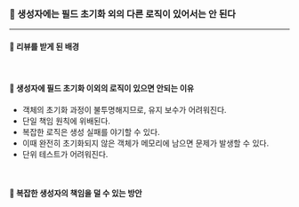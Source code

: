 ### 🔶 생성자에는 필드 초기화 외의 다른 로직이 있어서는 안 된다 
---

#### 🔸 리뷰를 받게 된 배경


<br>


#### 🔸 생성자에 필드 초기화 이외의 로직이 있으면 안되는 이유
- 객체의 초기화 과정이 불투명해지므로, 유지 보수가 어려워진다.
- 단일 책임 원칙에 위배된다.
- 복잡한 로직은 생성 실패를 야기할 수 있다.
- 이때 완전히 초기화되지 않은 객체가 메모리에 남으면 문제가 발생할 수 있다.
- 단위 테스트가 어려워진다.

<br>

#### 🔸 복잡한 생성자의 책임을 덜 수 있는 방안

